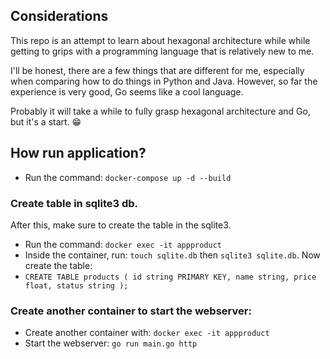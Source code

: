 ## Considerations
This repo is an attempt to learn about hexagonal architecture while while getting to grips with a programming language that is relatively new to me.

I'll be honest, there are a few things that are different for me, especially when comparing how to do things in Python and Java. However, so far the experience is very good, Go seems like a cool language.

Probably it will take a while to fully grasp hexagonal architecture and Go, but it's a start. :grin:

## How run application?

- Run the command: `docker-compose up -d --build`

### Create table in sqlite3 db.
After this, make sure to create the table in the sqlite3.
- Run the command: `docker exec -it appproduct`
- Inside the container, run: `touch sqlite.db` then `sqlite3 sqlite.db`.
Now create the table:
- `CREATE TABLE products (
    id string PRIMARY KEY,
    name string,
    price float,
    status string
);`

### Create another container to start the webserver:

- Create another container with: `docker exec -it appproduct`
- Start the webserver: `go run main.go http`





